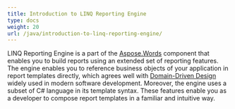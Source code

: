 ```yaml
---
title: Introduction to LINQ Reporting Engine
type: docs
weight: 20
url: /java/introduction-to-linq-reporting-engine/
---
```


LINQ Reporting Engine is a part of the [Aspose.Words](https://products.aspose.com/words/java/) component that enables you to build reports using an extended set of reporting features. The engine enables you to reference business objects of your application in report templates directly, which agrees well with [Domain-Driven Design](https://en.wikipedia.org/wiki/Domain-driven_design) widely used in modern software development. Moreover, the engine uses a subset of C# language in its template syntax. These features enable you as a developer to compose report templates in a familiar and intuitive way.
